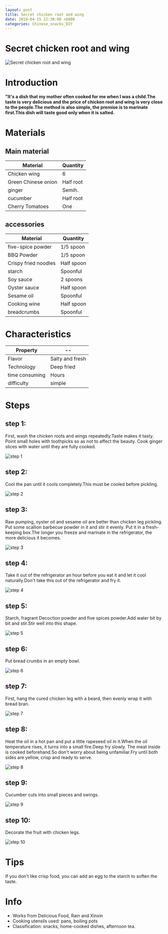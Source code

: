 ```yaml
---
layout: post
title: Secret chicken root and wing
date: 2019-04-15 22:30:00 +0800
categories: Chinese_snacks_DIY
---
```


# Secret chicken root and wing

![Secret chicken root and wing]({{site.baseurl}}/img/408282/408282.jpg)

# Introduction

**"It's a dish that my mother often cooked for me when I was a child.The taste is very delicious and the price of chicken root and wing is very close to the people.The method is also simple, the premise is to marinate first.This dish will taste good only when it is salted.**

# Materials


## Main material

Material|Quantity
--|--
Chicken wing|6
Green Chinese onion|Half root
ginger|Semih.
cucumber|Half root
Cherry Tomatoes|One

## accessories

Material|Quantity
--|--
five-spice powder|1/5 spoon
BBQ Powder|1/5 spoon
Crispy fried noodles|Half spoon
starch|Spoonful
Soy sauce|2 spoons
Oyster sauce|Half spoon
Sesame oil|Spoonful
Cooking wine|Half spoon
breadcrumbs|Spoonful

# Characteristics

Property|--
--|--
Flavor|Salty and fresh
Technology|Deep fried
time consuming|Hours
difficulty|simple

# Steps

## step 1:

First, wash the chicken roots and wings repeatedly.Taste makes it tasty. Point small holes with toothpicks so as not to affect the beauty. Cook ginger slices with water until they are fully cooked.

![step 1]({{site.baseurl}}/img/408282/1.jpg)

## step 2:

Cool the pan until it cools completely.This must be cooled before pickling.

![step 2]({{site.baseurl}}/img/408282/2.jpg)

## step 3:

Raw pumping, oyster oil and sesame oil are better than chicken leg pickling. Put some scallion barbecue powder in it and stir it evenly. Put it in a fresh-keeping box.The longer you freeze and marinate in the refrigerator, the more delicious it becomes.

![step 3]({{site.baseurl}}/img/408282/3.jpg)

## step 4:

Take it out of the refrigerator an hour before you eat it and let it cool naturally.Don't take this out of the refrigerator and fry it.

![step 4]({{site.baseurl}}/img/408282/4.jpg)

## step 5:

Starch, fragrant Decoction powder and five spices powder.Add water bit by bit and stir.Stir well into this shape.

![step 5]({{site.baseurl}}/img/408282/5.jpg)

## step 6:

Put bread crumbs in an empty bowl.

![step 6]({{site.baseurl}}/img/408282/6.jpg)

## step 7:

First, hang the cured chicken leg with a beard, then evenly wrap it with bread bran.

![step 7]({{site.baseurl}}/img/408282/7.jpg)

## step 8:

Heat the oil in a hot pan and put a little rapeseed oil in it.When the oil temperature rises, it turns into a small fire.Deep fry slowly. The meat inside is cooked beforehand.So don't worry about being unfamiliar.Fry until both sides are yellow, crisp and ready to serve.

![step 8]({{site.baseurl}}/img/408282/8.jpg)

## step 9:

Cucumber cuts into small pieces and swings.

![step 9]({{site.baseurl}}/img/408282/9.jpg)

## step 10:

Decorate the fruit with chicken legs.

![step 10]({{site.baseurl}}/img/408282/10.jpg)

# Tips

If you don't like crisp food, you can add an egg to the starch to soften the taste.

# Info

- Works from Delicious Food, Rain and Xinxin
- Cooking utensils used: pans, boiling pots
- Classification: snacks, home-cooked dishes, afternoon tea.